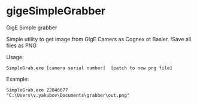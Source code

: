 # gigeSimpleGrabber
GigE Simple grabber

Simple utility to get image from GigE Camers as Cognex ot Basler.
!Save all files as PNG

Usage:
```
SimpleGrab.exe [camera serial number]  [patch to new png file]  
```

Example:
```
SimpleGrab.exe 22846677  "C:\Users\v.yakubov\Documents\grabber\out.png"
```


